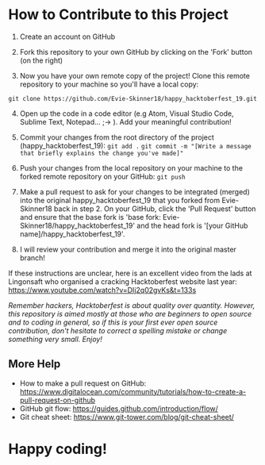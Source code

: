 # How to Contribute to this Project


1. Create an account on GitHub

2. Fork this repository to your own GitHub by clicking on the 'Fork' button (on the right)

3. Now you have your own remote copy of the project! Clone this remote repository to your machine so you'll have a local copy:

`git clone https://github.com/Evie-Skinner18/happy_hacktoberfest_19.git`

4. Open up the code in a code editor (e.g Atom, Visual Studio Code, Sublime Text, Notepad... ;->  ). Add your meaningful 
contribution! 

5. Commit your changes from the root directory of the project (happy_hacktoberfest_19):
`git add .`
`git commit -m "[Write a message that briefly explains the change you've made]"`

6. Push your changes from the local repository on your machine to the forked remote repository on your GitHub:
`git push`

7. Make a pull request to ask for your changes to be integrated (merged) into the original happy_hacktoberfest_19 that you forked 
from Evie-Skinner18 back in step 2. On your GitHub, click the 'Pull Request' button and ensure that the base fork is 'base 
fork: Evie-Skinner18/happy_hacktoberfest_19' and the head fork is '[your GitHub name]/happy_hacktoberfest_19'.

8. I will review your contribution and merge it into the original master branch!


If these instructions are unclear, here is an excellent video from the lads at Lingonsaft who organised a cracking Hacktoberfest 
website last year: https://www.youtube.com/watch?v=DIj2q02gvKs&t=133s

_Remember hackers, Hacktoberfest is about quality over quantity. However, this repository is aimed mostly at those who are 
beginners to open source and to coding in general, so if this is your first ever open source contribution, don't hesitate to correct 
a spelling mistake or change something very small. Enjoy!_





## More Help

- How to make a pull request on GitHub: https://www.digitalocean.com/community/tutorials/how-to-create-a-pull-request-on-github
- GitHub git flow: https://guides.github.com/introduction/flow/
- Git cheat sheet: https://www.git-tower.com/blog/git-cheat-sheet/



# Happy coding!
